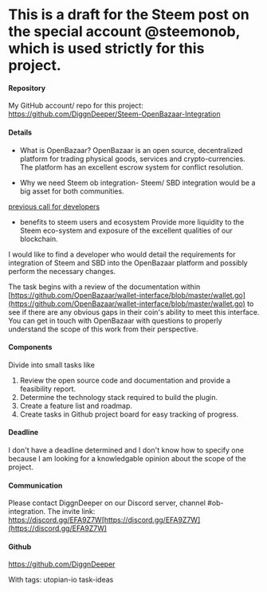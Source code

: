 # This is a draft for the Steem post on the special account @steemonob, which is used strictly for this project. 

#### Repository
My GitHub account/ repo for this project: https://github.com/DiggnDeeper/Steem-OpenBazaar-Integration

#### Details
- What is OpenBazaar?
OpenBazaar is an open source, decentralized platform for trading physical goods, services and crypto-currencies. The platform has an excellent escrow system for conflict resolution. 

- Why we need Steem ob integration-
Steem/ SBD integration would be a big asset for both communities. 

[previous call for developers](https://busy.org/@diggndeeper.com/dev-wanted-for-openbazaar-integration)

- benefits to steem users and ecosystem
Provide more liquidity to the Steem eco-system and exposure of the excellent qualities of our blockchain.

I would like to find a developer who would detail the requirements for integration of Steem and SBD into the OpenBazaar platform and possibly perform the necessary changes. 

The task begins with a review of the documentation within [https://github.com/OpenBazaar/wallet-interface/blob/master/wallet.go](https://github.com/OpenBazaar/wallet-interface/blob/master/wallet.go) to see if there are any obvious gaps in their coin's ability to meet this interface. You can get in touch with OpenBazaar with questions to properly understand the scope of this work from their perspective.

#### Components

Divide into small tasks like
1. Review the open source code and documentation and provide a feasibility report.
2. Determine the technology stack required to build the plugin.
3. Create a feature list and roadmap.
4. Create tasks in Github project board for easy tracking of progress.

#### Deadline
I don't have a deadline determined and I don't know how to specify one because I am looking for a knowledgable opinion about the scope of the project. 

#### Communication
Please contact DiggnDeeper on our Discord server, channel #ob-integration. The invite link: https://discord.gg/EFA9Z7W[https://discord.gg/EFA9Z7W](https://discord.gg/EFA9Z7W)

#### Github
https://github.com/DiggnDeeper

With tags: utopian-io task-ideas
